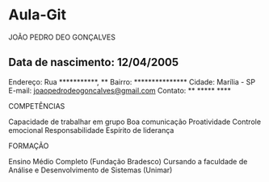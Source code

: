 # Aula-Git
  JOÃO PEDRO DEO GONÇALVES


Data de nascimento: 12/04/2005
---
Endereço: Rua ***********, **
Bairro: ***************
Cidade: Marília - SP
E-mail: joaopedrodeogoncalves@gmail.com
Contato: ** ***** ****


COMPETÊNCIAS 

Capacidade de trabalhar em grupo
Boa comunicação
Proatividade
Controle emocional
Responsabilidade
Espírito de liderança


FORMAÇÃO

 Ensino Médio Completo (Fundação Bradesco)
 Cursando a faculdade de Análise e Desenvolvimento de Sistemas (Unimar)

